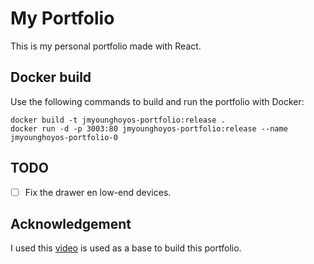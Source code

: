 # My Portfolio

This is my personal portfolio made with React.

## Docker build

Use the following commands to build and run the portfolio with Docker:
```shell
docker build -t jmyounghoyos-portfolio:release .
docker run -d -p 3003:80 jmyounghoyos-portfolio:release --name jmyounghoyos-portfolio-0
```
## TODO

- [ ] Fix the drawer en low-end devices.

## Acknowledgement

I used this [video](https://youtu.be/3HNyXCPDQ7Q) is used as a base to build 
this portfolio.
